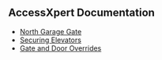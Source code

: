 ## AccessXpert Documentation

* [North Garage Gate](https://collabtime.github.io/axdocs/northGarageGate)
* [Securing Elevators](https://collabtime.github.io/axdocs/securingElevators)
* [Gate and Door Overrides](https://collabtime.github.io/axdocs/elevatorGateOverrides)
